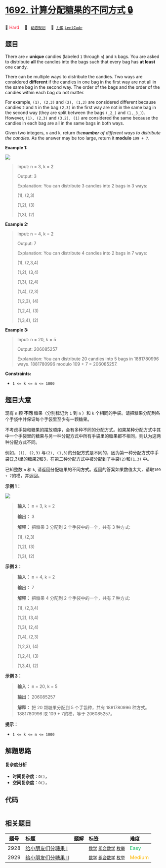 # [1692. 计算分配糖果的不同方式 🔒](https://2xiao.github.io/leetcode-js/problem/1692.html)

🔴 <font color=#ff334b>Hard</font>&emsp; 🔖&ensp; [`动态规划`](/tag/dynamic-programming.md)&emsp; 🔗&ensp;[`力扣`](https://leetcode.cn/problems/count-ways-to-distribute-candies) [`LeetCode`](https://leetcode.com/problems/count-ways-to-distribute-candies)

## 题目

There are `n` **unique** candies (labeled `1` through `n`) and `k` bags. You
are asked to distribute **all** the candies into the bags such that every bag
has **at least** one candy.

There can be multiple ways to distribute the candies. Two ways are considered
**different** if the candies in one bag in the first way are not all in the
same bag in the second way. The order of the bags and the order of the candies
within each bag do not matter.

For example, `(1), (2,3)` and `(2), (1,3)` are considered different because
candies `2` and `3` in the bag `(2,3)` in the first way are not in the same
bag in the second way (they are split between the bags `(_2_)` and `(1,_3_)`).
However, `(1), (2,3)` and `(3,2), (1)` are considered the same because the
candies in each bag are all in the same bags in both ways.

Given two integers, `n` and `k`, return _the**number** of different ways to
distribute the candies_. As the answer may be too large, return it **modulo**
`109 + 7`.



**Example 1:**

![](https://fastly.jsdelivr.net/gh/doocs/leetcode@main/solution/1600-1699/1692.Count%20Ways%20to%20Distribute%20Candies/images/candies-1.png)

> Input: n = 3, k = 2
> 
> Output: 3
> 
> Explanation: You can distribute 3 candies into 2 bags in 3 ways:
> 
> (1), (2,3)
> 
> (1,2), (3)
> 
> (1,3), (2)

**Example 2:**

> Input: n = 4, k = 2
> 
> Output: 7
> 
> Explanation: You can distribute 4 candies into 2 bags in 7 ways:
> 
> (1), (2,3,4)
> 
> (1,2), (3,4)
> 
> (1,3), (2,4)
> 
> (1,4), (2,3)
> 
> (1,2,3), (4)
> 
> (1,2,4), (3)
> 
> (1,3,4), (2)

**Example 3:**

> Input: n = 20, k = 5
> 
> Output: 206085257
> 
> Explanation: You can distribute 20 candies into 5 bags in 1881780996 ways. 1881780996 modulo 109 + 7 = 206085257.

**Constraints:**

  * `1 <= k <= n <= 1000`


## 题目大意

现有 `n` 颗 **不同** 糖果（分别标记为 `1` 到 `n` ）和 `k` 个相同的手袋。请把糖果分配到各个手袋中并保证每个手袋里至少有一颗糖果。

不考虑手袋和糖果的摆放顺序，会有多种不同的分配方式。如果某种分配方式中其中一个手袋里的糖果与另一种分配方式中所有手袋里的糖果都不相同，则认为这两种分配方式不同。

例如，`(1), (2,3)` 与`(2),
(1,3)`的分配方式是不同的，因为第一种分配方式中手袋(2,3)里的糖果2和3，在第二种分配方式中被分配到了手袋`(2)`和`(1,3)` 中。

已知整数 `n` 和 `k`, 请返回分配糖果的不同方式。返回的答案如果数值太大，请取`109 + 7`的模，并返回。



**示例  1：**

![](https://fastly.jsdelivr.net/gh/doocs/leetcode@main/solution/1600-1699/1692.Count%20Ways%20to%20Distribute%20Candies/images/candies-1.png)

> 
> 
> 
> 
> 
> **输入：** n = 3, k = 2
> 
> **输出：** 3
> 
> **解释：** 把糖果 3 分配到 2 个手袋中的一个，共有 3 种方式:
> 
> (1), (2,3)
> 
> (1,2), (3)
> 
> (1,3), (2)
> 
> 

**示例 2：**

> 
> 
> 
> 
> 
> **输入：** n = 4, k = 2
> 
> **输出：** 7
> 
> **解释：** 把糖果 4 分配到 2 个手袋中的一个，共有 7 种方式:
> 
> (1), (2,3,4)
> 
> (1,2), (3,4)
> 
> (1,3), (2,4)
> 
> (1,4), (2,3)
> 
> (1,2,3), (4)
> 
> (1,2,4), (3)
> 
> (1,3,4), (2)
> 
> 

**示例 3：**

> 
> 
> 
> 
> 
> **输入：** n = 20, k = 5
> 
> **输出：** 206085257
> 
> **解释：** 把 20 颗糖果分配到 5 个手袋种，共有 1881780996 种方式。1881780996 取 109 + 7的模，等于 206085257。
> 
> 



**提示：**

  * `1 <= k <= n <= 1000`


## 解题思路

#### 复杂度分析

- **时间复杂度**：`O()`，
- **空间复杂度**：`O()`，

## 代码

```javascript

```

## 相关题目

<!-- prettier-ignore -->
| 题号 | 标题 | 题解 | 标签 | 难度 |
| :------: | :------ | :------: | :------ | :------ |
| 2928 | [给小朋友们分糖果 I](https://leetcode.com/problems/distribute-candies-among-children-i) |  |  [`数学`](/tag/math.md) [`组合数学`](/tag/combinatorics.md) [`枚举`](/tag/enumeration.md) | <font color=#15bd66>Easy</font> |
| 2929 | [给小朋友们分糖果 II](https://leetcode.com/problems/distribute-candies-among-children-ii) |  |  [`数学`](/tag/math.md) [`组合数学`](/tag/combinatorics.md) [`枚举`](/tag/enumeration.md) | <font color=#ffb800>Medium</font> |
